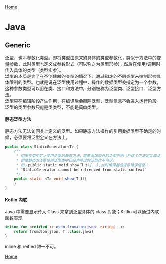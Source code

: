 [Home](../../README.md)  

# Java  

## Generic  

泛型，也叫参数化类型。即将类型由原来的具体的类型参数化，类似于方法中的变量参数，此时类型也定义成参数形式（可以称之为类型形参），然后在使用/调用时传入具体的类型（类型实参）。  
泛型的本质是为了在不创建新的类型的情况下，通过指定的不同类型来控制形参具体限制的类型。也就是说在泛型使用过程中，操作的数据类型被指定为一个参数，这种参数类型可以用在类、接口和方法中，分别被称为泛型类、泛型接口、泛型方法。  
泛型只在编辑阶段产生作用，在编译后会擦除泛型，泛型信息不会进入运行阶段。  
泛型的类型参数只能是类类型，不能是简单类型。  

#### 静态泛型方法  
静态方法无法访问类上定义的泛型。如果静态方法操作的引用数据类型不确定的时候，必须要将泛型定义在方法上。  
```java  
public class StaticGenerator<T> {  
    /**  
     * 如果在类中定义使用泛型的静态方法，需要添加额外的泛型声明（将这个方法定义成泛型方法）  
     * 即使静态方法要使用泛型类中已经声明过的泛型也不可以。  
     * 如：public static void show(T t){..},此时编译器会提示错误信息：  
     * "StaticGenerator cannot be refrenced from static context"  
     */  
    public static <T> void show(T t){  
    }  
}  
```  

#### Kotlin 内联  
Java 中需要显示传入 Class<T> 来拿到泛型具体的 class 对象；Kotlin 可以通过内联函数实现  
```kotlin  
inline fun <reified T> Gson.fromJson(json: String): T{  
    return fromJson(json, T::class.java)  
}  
```  
inline 和 reified 缺一不可。  

[Home](../../README.md)  